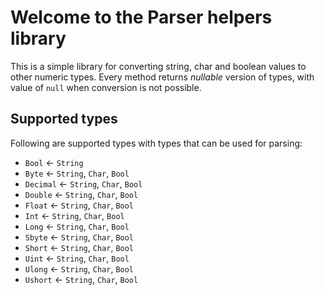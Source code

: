 
# Welcome to the Parser helpers library

This is a simple library for converting string, char and boolean values to other numeric types.
Every method returns *nullable* version of types, with value of `null` when conversion is not possible.

## Supported types

Following are supported types with types that can be used for parsing:
- `Bool` <- `String`
- `Byte` <- `String`, `Char`, `Bool`
- `Decimal`	<- `String`, `Char`, `Bool`
- `Double` <- `String`, `Char`, `Bool`
- `Float` <- `String`, `Char`, `Bool`
- `Int` <- `String`, `Char`, `Bool`
- `Long` <- `String`, `Char`, `Bool`
- `Sbyte` <- `String`, `Char`, `Bool`
- `Short` <- `String`, `Char`, `Bool`
- `Uint` <- `String`, `Char`, `Bool`
- `Ulong` <- `String`, `Char`, `Bool`
- `Ushort` <- `String`, `Char`, `Bool`
